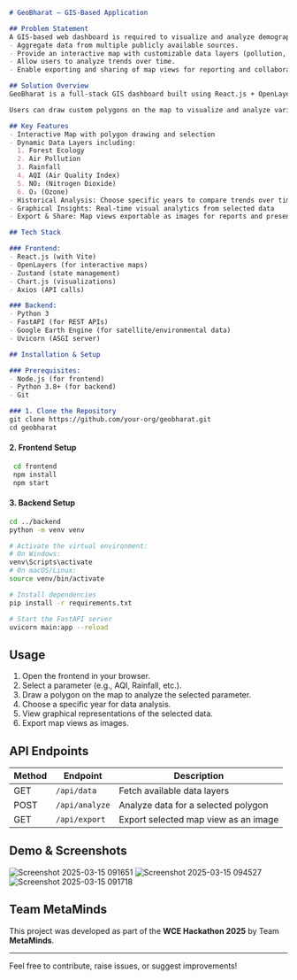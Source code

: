 ```markdown
# GeoBharat – GIS-Based Application

## Problem Statement
A GIS-based web dashboard is required to visualize and analyze demographic, socio-economic, and environmental data across India. The platform should:
- Aggregate data from multiple publicly available sources.
- Provide an interactive map with customizable data layers (pollution, temperature, demographics, etc.).
- Allow users to analyze trends over time.
- Enable exporting and sharing of map views for reporting and collaboration.

## Solution Overview
GeoBharat is a full-stack GIS dashboard built using React.js + OpenLayers for the frontend and Python (FastAPI + Google Earth Engine) for the backend.

Users can draw custom polygons on the map to visualize and analyze various environmental and socio-economic parameters across India.

## Key Features
- Interactive Map with polygon drawing and selection
- Dynamic Data Layers including:
  1. Forest Ecology
  2. Air Pollution
  3. Rainfall
  4. AQI (Air Quality Index)
  5. NO₂ (Nitrogen Dioxide)
  6. O₃ (Ozone)
- Historical Analysis: Choose specific years to compare trends over time
- Graphical Insights: Real-time visual analytics from selected data
- Export & Share: Map views exportable as images for reports and presentations

## Tech Stack

### Frontend:
- React.js (with Vite)
- OpenLayers (for interactive maps)
- Zustand (state management)
- Chart.js (visualizations)
- Axios (API calls)

### Backend:
- Python 3
- FastAPI (for REST APIs)
- Google Earth Engine (for satellite/environmental data)
- Uvicorn (ASGI server)

## Installation & Setup

### Prerequisites:
- Node.js (for frontend)
- Python 3.8+ (for backend)
- Git

### 1. Clone the Repository
git clone https://github.com/your-org/geobharat.git
cd geobharat
```



#### 2. Frontend Setup
```sh
 cd frontend
 npm install
 npm start
```
#### 3. Backend Setup
```sh
cd ../backend
python -m venv venv

# Activate the virtual environment:
# On Windows:
venv\Scripts\activate
# On macOS/Linux:
source venv/bin/activate

# Install dependencies
pip install -r requirements.txt

# Start the FastAPI server
uvicorn main:app --reload

```

## Usage
1. Open the frontend in your browser.
2. Select a parameter (e.g., AQI, Rainfall, etc.).
3. Draw a polygon on the map to analyze the selected parameter.
4. Choose a specific year for data analysis.
5. View graphical representations of the selected data.
6. Export map views as images.

## API Endpoints
| Method | Endpoint          | Description |
|--------|------------------|-------------|
| GET    | `/api/data`      | Fetch available data layers |
| POST   | `/api/analyze`   | Analyze data for a selected polygon |
| GET    | `/api/export`    | Export selected map view as an image |


## Demo & Screenshots
![Screenshot 2025-03-15 091651](https://github.com/user-attachments/assets/40842874-b395-4ffc-b048-fc02803e6481)
![Screenshot 2025-03-15 094527](https://github.com/user-attachments/assets/bacf31c7-5a02-45eb-9464-d1f1273ca8fc)
![Screenshot 2025-03-15 091718](https://github.com/user-attachments/assets/bd379b6a-d532-4045-a6eb-7215647bb462)



## Team MetaMinds
This project was developed as part of the **WCE Hackathon 2025** by Team **MetaMinds**.

---
Feel free to contribute, raise issues, or suggest improvements!


